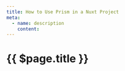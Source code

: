 ```yaml
---
title: How to Use Prism in a Nuxt Project
meta:
  - name: description
    content: 
---
```


# {{ $page.title }}
